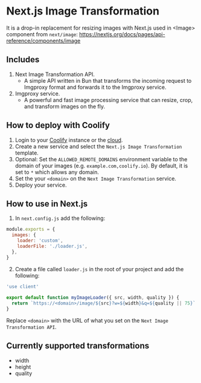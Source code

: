 # Next.js Image Transformation

It is a drop-in replacement for resizing images with Next.js used in \<Image> component from `next/image`: https://nextjs.org/docs/pages/api-reference/components/image

## Includes
1. Next Image Transformation API.
   - A simple API written in Bun that transforms the incoming request to Imgproxy format and forwards it to the Imgproxy service.
2. Imgproxy service.
   - A powerful and fast image processing service that can resize, crop, and transform images on the fly.

## How to deploy with Coolify
1. Login to your [Coolify](https://coolify.io) instance or the [cloud](https://app.coolify.io).
2. Create a new service and select the `Next.js Image Transformation` template.
3. Optional: Set the `ALLOWED_REMOTE_DOMAINS` environment variable to the domain of your images (e.g. `example.com,coolify.io`). By default, it is set to `*` which allows any domain.
4. Set the your `<domain>` on the `Next Image Transformation` service.
5. Deploy your service.

## How to use in Next.js
1. In `next.config.js` add the following:
```javascript
module.exports = {
  images: {
    loader: 'custom',
    loaderFile: './loader.js',
  },
}
```
2. Create a file called `loader.js` in the root of your project and add the following:
```javascript
'use client'
 
export default function myImageLoader({ src, width, quality }) {
  return `https://<domain>/image/${src}?w=${width}&q=${quality || 75}`
}
```

Replace `<domain>` with the URL of what you set on the `Next Image Transformation API`.


## Currently supported transformations
- width
- height
- quality
